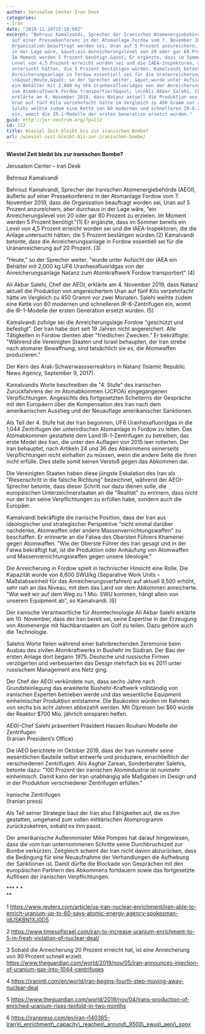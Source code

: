 ```yaml
---
author: Jerusalem Center Iran Desk
categories:
- Iran
date: "2019-11-24T15:18:00Z"
excerpt: "Behrouz Kamalvandi, Sprecher der Iranischen Atomenergiebehörde (AEOI), äußerte
  auf einer Pressekonferenz in der Atomanlage Fordow vom 7. November 2019, dass die
  Organisation beauftragt worden sei, Uran auf 5 Prozent anzureichern, aber durchaus
  in der Lage wäre, &quot;ein Anreicherungslevel von 20 oder gar 60 Prozent zu erzielen.
  Im Moment werden 5 Prozent benötigt.&quot; Er ergänzte, dass im Sommer bereits ein
  Level von 4,5 Prozent erreicht worden sei und die IAEA-Inspektoren, die die Anlage
  untersucht hätten, die 5 Prozent bestätigen würden. Kamalvandi betonte, dass die
  Anreicherungsanlage in Fordow essentiell sei für die Urananreicherung auf 20 Prozent.
  \n&quot;Heute,&quot; so der Sprecher weiter, &quot;wurde unter Aufsicht der IAEA
  ein Behälter mit 2,000 kg UF6 Uranhexafluoridgas von der Anreicherungsanlage Natanz
  zum Atomkraftwerk Fordow transportiert&quot; \n\nAli Akbar Salehi, Chef der AEOI,
  erklärte am 4. November 2019, dass Natanz aktuell die Produktion von angereichertem
  Uran auf fünf Kilo verzehnfacht hätte im Vergleich zu 450 Gramm vor zwei Monaten.
  Salehi weihte zudem eine Kette von 60 modernen und schnelleren IR-6-Zentrifugen
  ein, womit die IR-1-Modelle der ersten Generation ersetzt wurden."
guid: http://jer-zentrum.org/?p=112
id: 112
title: Wieviel Zeit bleibt bis zur iranischen Bombe?
url: /wieviel-zeit-bleibt-bis-zur-iranischen-bombe/
---
```


**Wieviel Zeit bleibt bis zur iranischen Bombe?** 

Jerusalem Center – Iran Desk

 
Behrouz Kamalvandi

Behrouz Kamalvandi, Sprecher der Iranischen Atomenergiebehörde (AEOI), äußerte auf einer Pressekonferenz in der Atomanlage Fordow vom 7. November 2019, dass die Organisation beauftragt worden sei, Uran auf 5 Prozent anzureichern, aber durchaus in der Lage wäre, "ein Anreicherungslevel von 20 oder gar 60 Prozent zu erzielen. Im Moment werden 5 Prozent benötigt."(1) Er ergänzte, dass im Sommer bereits ein Level von 4,5 Prozent erreicht worden sei und die IAEA-Inspektoren, die die Anlage untersucht hätten, die 5 Prozent bestätigen würden.(2) Kamalvandi betonte, dass die Anreicherungsanlage in Fordow essentiell sei für die Urananreicherung auf 20 Prozent. (3)

"Heute," so der Sprecher weiter, "wurde unter Aufsicht der IAEA ein Behälter mit 2,000 kg UF6 Uranhexafluoridgas von der Anreicherungsanlage Natanz zum Atomkraftwerk Fordow transportiert" (4)

Ali Akbar Salehi, Chef der AEOI, erklärte am 4. November 2019, dass Natanz aktuell die Produktion von angereichertem Uran auf fünf Kilo verzehnfacht hätte im Vergleich zu 450 Gramm vor zwei Monaten. Salehi weihte zudem eine Kette von 60 modernen und schnelleren IR-6-Zentrifugen ein, womit die IR-1-Modelle der ersten Generation ersetzt wurden. (5)

Kamalvandi zufolge sei die Anreicherungslage Fordow "geschützt und befestigt". Der Iran habe dort seit 19 Jahren nicht angereichert. Alle Tätigkeiten in Fordow dienten aber "friedlichen Zwecken." Er bekräftigte: "Während die Vereinigten Staaten und Israel behaupten, der Iran strebe nach atomarer Bewaffnung, sind tatsächlich sie es, die Atomwaffen produzieren."

 
  
Der Kern des Arak-Schwerwassserreaktors in Natanz (Islamic Republic News Agency, September 9, 2017).  


  
Kamalvandis Worte beschreiben die "4. Stufe" des iranischen Zurückfahrens der im Atomabkommen (JCPOA) eingegangenen Verpflichtungen. Angesichts des fortgesetzten Scheiterns der Gespräche mit den Europäern über die Kompensation des Iran nach dem amerikanischen Ausstieg und der Neuauflage amerikanischer Sanktionen.

Als Teil der 4. Stufe hat der Iran begonnen, UF6 Uranhexafluoridgas in die 1,044 Zentrifugen der unterirdischen Atomanlage in Fordow zu leiten. Das Atomabkommen gestattete dem Land IR-1-Zentrifugen zu betreiben, das erste Model des Iran, die unter den Auflagen von 2015 leer rotierten. Der Iran behauptet, nach Artikeln 24 und 36 des Abkommens seinerseits Verpflichtungen nicht einhalten zu müssen, wenn die andere Seite die ihren nicht erfülle. Dies stelle somit keinen Verstoß gegen das Abkommen dar.

Die Vereinigten Staaten haben diese jüngste Eskalation des Iran als "Riesenschritt in die falsche Richtung" bezeichnet, während der AEOI-Sprecher betonte, dass dieser Schritt nur dazu dienen solle, die europäischen Unterzeichnerstaaten an die "Realität" zu erinnern, dass nicht nur der Iran seine Verpflichtungen zu erfüllen habe, sondern auch die Europäer.

Kamalvandi bekräftigte die iranische Position, dass der Iran aus ideologischer und strategischer Perspektive "nicht einmal darüber nachdenke, Atomwaffen oder andere Massenvernichtungswaffen" zu beschaffen. Er erinnerte an die Fatwa des Obersten Führers Khamenei gegen Atomwaffen. "Wie der Oberste Führer des Iran gesagt und in der Fatwa bekräftigt hat, ist die Produktion oder Anhäufung von Atomwaffen und Massenvernichtungswaffen gegen unsere Ideologie."

Die Anreicherung in Fordow spielt in technischer Hinsicht eine Rolle. Die Kapazität wurde von 8,600 SWU/kg (Separative Work Units – Maßstabseinheit für das Anreicherungsverfahren) auf aktuell 9,500 erhöht, sehr nah an das Niveau, mit dem das Land vor dem Abkommen anreicherte. "Wie weit wir auf dem Weg zu 1 Mio. SWU kommen, hängt allein von unserem Equipment ab", so Kamalvandi. (6)

Der iranische Verantwortliche für Atomtechnologie Ali Akbar Salehi erklärte am 10. November, dass der Iran bereit sei, seine Expertise in der Erzeugung von Atomenergie mit Nachbarstaaten am Golf zu teilen. Dazu gehöre auch die Technologie.

Salehis Worte fielen während einer bahnbrechenden Zeremonie beim Ausbau des zivilen Atomkraftwerks in Bushehr im Südiran. Der Bau der ersten Anlage dort begann 1975. Deutsche und russische Firmen verzögerten und verbesserten das Design mehrfach bis es 2011 unter russischem Management ans Netz ging.

Der Chef der AEOI verkündete nun, dass sechs Jahre nach Grundsteinlegung das erweiterte Bushehr-Kraftwerk vollständig von iranischen Experten betrieben werde und das wesentliche Equipment einheimischer Produktion entstamme. Die Baukosten würden im Rahmen von sechs bis acht Jahren abbezahlt werden. Mit Ölpreisen bei $60 würde der Reaktor $700 Mio. jährlich einsparen helfen.

 
AEOI-Chef Salehi präsentiert Präsident Hassen Rouhani Modelle der Zentrifugen  
(Iranian President’s Office)  


  
Die IAEO berichtete im Oktober 2019, dass der Iran nunmehr seine wesentlichen Bauteile selbst entwerfe und produziere, einschließlich der verschiedenen Zentrifugen. Alis Asghar Zarean, Sonderberater Salehis, betonte dazu: "100 Prozent der iranischen Atomindustrie ist nunmehr einheimisch. Damit kann der Iran unabhängig alle Maßgaben im Design und in der Produktion verschiedener Zentrifugen erfüllen."

 
Iranische Zentrifugen  
(Iranian press)  


  
Als Teil seiner Strategie baut der Iran also Fähigkeiten auf, die es ihm gestatten, umgehend zum vollen militärischen Atomprogramm zurückzukehren, sobald es ihm passt.

Der amerikanische Außenminister Mike Pompeo hat darauf hingewiesen, dass die vom Iran unternommenen Schritte seine Durchbruchszeit zur Bombe verkürzen. Zeitgleich scheint der Iran nicht davon abzurücken, dass die Bedingung für eine Neuaufnahme der Verhandlungen die Aufhebung der Sanktionen ist. Damit dürfte die Blockade von Gesprächen mit den europäischen Partnern des Abkommens fortdauern sowie das fortgesetzte Auflösen der iranischen Verpflichtungen.

**\* \* \*  
**  


1 https://www.reuters.com/article/us-iran-nuclear-enrichment/iran-able-to-enrich-uranium-up-to-60-says-atomic-energy-agency-spokesman-idUSKBN1XJ0D5

2 https://www.timesofisrael.com/iran-to-increase-uranium-enrichment-to-5-in-fresh-violation-of-nuclear-deal/

3 Sobald die Anreicherung 20 Prozent erreicht hat, ist eine Anreicherung von 90 Prozent schnell erzielt. https://www.theguardian.com/world/2019/nov/05/iran-announces-injection-of-uranium-gas-into-1044-centrifuges

4 https://iranintl.com/en/world/iran-begins-fourth-step-moving-away-nuclear-deal

5 https://www.theguardian.com/world/2019/nov/04/irans-production-of-enriched-uranium-rises-tenfold-in-two-months

6 https://iranpress.com/en/iran-i140365-Iran’s\_enrichment\_capacity\_reaches\_around\_9500\_swus\_aeoi\_spox  
  
